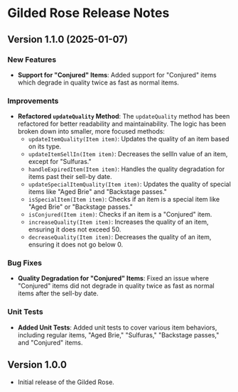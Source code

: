 # Gilded Rose Release Notes

## Version 1.1.0 (2025-01-07)

### New Features
- **Support for "Conjured" Items**: Added support for "Conjured" items which degrade in quality twice as fast as normal items.

### Improvements
- **Refactored `updateQuality` Method**: The `updateQuality` method has been refactored for better readability and maintainability. The logic has been broken down into smaller, more focused methods:
    - `updateItemQuality(Item item)`: Updates the quality of an item based on its type.
    - `updateItemSellIn(Item item)`: Decreases the sellIn value of an item, except for "Sulfuras."
    - `handleExpiredItem(Item item)`: Handles the quality degradation for items past their sell-by date.
    - `updateSpecialItemQuality(Item item)`: Updates the quality of special items like "Aged Brie" and "Backstage passes."
    - `isSpecialItem(Item item)`: Checks if an item is a special item like "Aged Brie" or "Backstage passes."
    - `isConjured(Item item)`: Checks if an item is a "Conjured" item.
    - `increaseQuality(Item item)`: Increases the quality of an item, ensuring it does not exceed 50.
    - `decreaseQuality(Item item)`: Decreases the quality of an item, ensuring it does not go below 0.

### Bug Fixes
- **Quality Degradation for "Conjured" Items**: Fixed an issue where "Conjured" items did not degrade in quality twice as fast as normal items after the sell-by date.

### Unit Tests
- **Added Unit Tests**: Added unit tests to cover various item behaviors, including regular items, "Aged Brie," "Sulfuras," "Backstage passes," and "Conjured" items.

## Version 1.0.0
- Initial release of the Gilded Rose.
